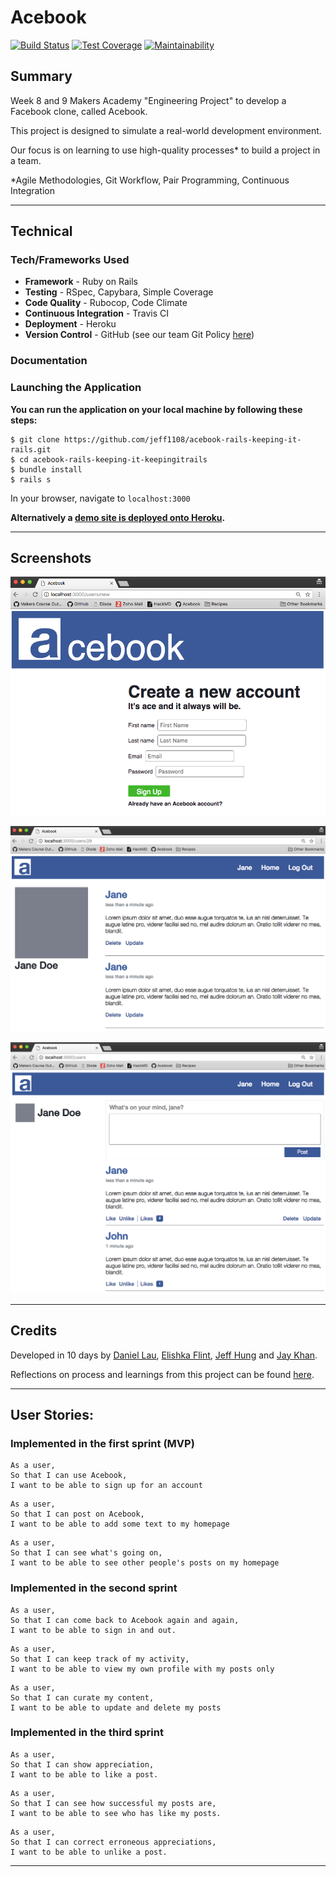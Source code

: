 # Acebook

[![Build Status](https://travis-ci.org/jeff1108/acebook-rails-keeping-it-rails.svg?branch=master)](https://travis-ci.org/jeff1108/acebook-rails-keeping-it-rails)
[![Test Coverage](https://api.codeclimate.com/v1/badges/ae07a7be6d0aaeeffa79/test_coverage)](https://codeclimate.com/github/jeff1108/acebook-rails-keeping-it-rails/test_coverage)
[![Maintainability](https://api.codeclimate.com/v1/badges/ae07a7be6d0aaeeffa79/maintainability)](https://codeclimate.com/github/jeff1108/acebook-rails-keeping-it-rails/maintainability)

## Summary

Week 8 and 9 Makers Academy "Engineering Project" to develop a Facebook clone, called Acebook.

This project is designed to simulate a real-world development environment.

Our focus is on learning to use high-quality processes* to build a project in a team.

*Agile Methodologies, Git Workflow, Pair Programming, Continuous Integration
___

## Technical

### Tech/Frameworks Used

- **Framework** - Ruby on Rails
- **Testing** - RSpec, Capybara, Simple Coverage
- **Code Quality** - Rubocop, Code Climate
- **Continuous Integration** - Travis CI
- **Deployment** - Heroku
- **Version Control** - GitHub (see our team Git Policy [here](https://hackmd.io/Rg0cJ_UoTSSHRF6SIgklnA?view))

### Documentation



### Launching the Application


__You can run the application on your local machine by following these steps:__  

```
$ git clone https://github.com/jeff1108/acebook-rails-keeping-it-rails.git
$ cd acebook-rails-keeping-it-keepingitrails
$ bundle install
$ rails s
```

In your browser, navigate to `localhost:3000`

__Alternatively a [demo site is deployed onto Heroku](https://acebook-keeping-it-rails.herokuapp.com/).__

___

## Screenshots

![sign-up](sign-up.png)

![profile](profile.png)

![homepage](homepage.png)

____

## Credits

Developed in 10 days by [Daniel Lau](https://github.com/dct-lau17), [Elishka Flint](https://github.com/elishkaflint), [Jeff Hung](https://github.com/jeff1108) and [Jay Khan](https://github.com/neobay991).

Reflections on process and learnings from this project can be found [here](https://hackmd.io/-5Q6g-SnQqaELTfrZjOP0w?both).

___

## User Stories:

### Implemented in the first sprint (MVP)

```
As a user,
So that I can use Acebook,
I want to be able to sign up for an account
```
```
As a user,
So that I can post on Acebook,
I want to be able to add some text to my homepage
```
```
As a user,
So that I can see what's going on,
I want to be able to see other people's posts on my homepage
```

### Implemented in the second sprint

```
As a user,
So that I can come back to Acebook again and again,
I want to be able to sign in and out.
```
```
As a user,
So that I can keep track of my activity,
I want to be able to view my own profile with my posts only
```
```
As a user,
So that I can curate my content,
I want to be able to update and delete my posts
```

### Implemented in the third sprint

```
As a user,
So that I can show appreciation,
I want to be able to like a post.
```
```
As a user,
So that I can see how successful my posts are,
I want to be able to see who has like my posts.
```
```
As a user,
So that I can correct erroneous appreciations,
I want to be able to unlike a post.
```
___
